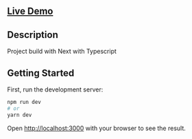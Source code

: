 ## [Live Demo](https://next-news-rosy-tau.vercel.app/general) 

## Description
Project build with Next with Typescript

## Getting Started

First, run the development server:

```bash
npm run dev
# or
yarn dev
```

Open [http://localhost:3000](http://localhost:3000) with your browser to see the result.
